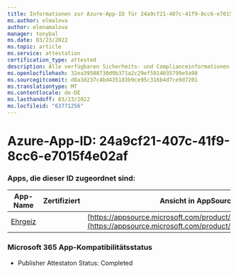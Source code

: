 ```yaml
---
title: Informationen zur Azure-App-ID für 24a9cf21-407c-41f9-8cc6-e7015f4e02af
ms.author: elmalova
author: elenamalova
manager: tonybal
ms.date: 03/23/2022
ms.topic: article
ms.service: attestation
certification_type: attested
description: Alle verfügbaren Sicherheits- und Complianceinformationen für 24a9cf21-407c-41f9-8cc6-e7015f4e02af.
ms.openlocfilehash: 32ea39508730d9b371a2c29ef5914035799e5a98
ms.sourcegitcommit: d8a3d237c4bd435183b9ce95c316b4d7ce9d7201
ms.translationtype: MT
ms.contentlocale: de-DE
ms.lasthandoff: 03/23/2022
ms.locfileid: "63771256"
---
```

# <a name="azure-app-id-24a9cf21-407c-41f9-8cc6-e7015f4e02af"></a>Azure-App-ID: 24a9cf21-407c-41f9-8cc6-e7015f4e02af


### <a name="apps-associated-with-this-id"></a>Apps, die dieser ID zugeordnet sind:
| **App-Name** | **Zertifiziert** | **Ansicht in AppSource** |
|--------------|---------------|-----------------------|
| [Ehrgeiz](../forward/WA200003159.md) |  | [https://appsource.microsoft.com/product/office/WA200003159](https://appsource.microsoft.com/product/office/WA200003159) |

### <a name="microsoft-365-app-compliance-status"></a>Microsoft 365 App-Kompatibilitätsstatus
- Publisher Attestaton Status: Completed
